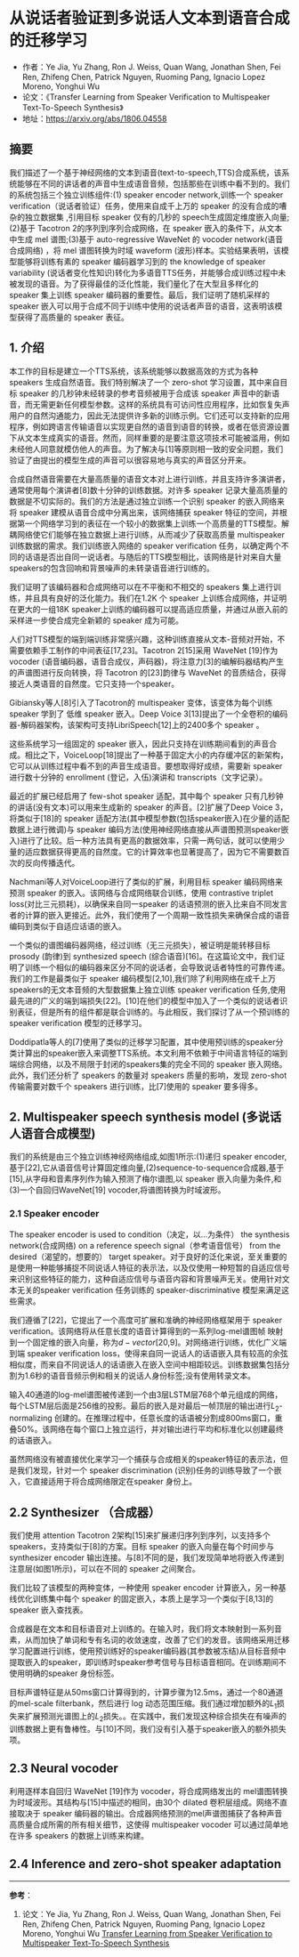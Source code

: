 
# 从说话者验证到多说话人文本到语音合成的迁移学习

* 作者：Ye Jia, Yu Zhang, Ron J. Weiss, Quan Wang, Jonathan Shen, Fei Ren, Zhifeng Chen, Patrick Nguyen, Ruoming Pang, Ignacio Lopez Moreno, Yonghui Wu
* 论文：《Transfer Learning from Speaker Verification to Multispeaker Text-To-Speech Synthesis》
* 地址：https://arxiv.org/abs/1806.04558

## 摘要

我们描述了一个基于神经网络的文本到语音(text-to-speech,TTS)合成系统，该系统能够在不同的讲话者的声音中生成语音音频，包括那些在训练中看不到的。我们的系统包括三个独立训练组件:(1) speaker encoder network,训练一个 speaker verification（说话者验证）任务，使用来自成千上万的 speaker 的没有合成的嘈杂的独立数据集 ,引用目标 speaker 仅有的几秒的 speech生成固定维度嵌入向量;(2)基于 Tacotron 2的序列到序列合成网络，在 speaker 嵌入的条件下，从文本中生成 mel 谱图;(3)基于 auto-regressive WaveNet 的 vocoder network(语音合成网络) ，将 mel 谱图转换为时域 waveform (波形)样本。实验结果表明，该模型能够将训练有素的 speaker 编码器学习到的 the knowledge of speaker variability (说话者变化性知识)转化为多语音TTS任务，并能够合成训练过程中未被发现的语音。为了获得最佳的泛化性能，我们量化了在大型且多样化的 speaker 集上训练  speaker 编码器的重要性。最后，我们证明了随机采样的 speaker 嵌入可以用于合成不同于训练中使用的说话者声音的语音，这表明该模型获得了高质量的 speaker 表征。

## 1. 介绍

本工作的目标是建立一个TTS系统，该系统能够以数据高效的方式为各种 speakers 生成自然语音。我们特别解决了一个 zero-shot 学习设置，其中来自目标 speaker 的几秒钟未经转录的参考音频被用于合成该 speaker 声音中的新语音，而无需更新任何模型参数。这样的系统具有可访问性应用程序，比如恢复失声用户的自然沟通能力，因此无法提供许多新的训练示例。它们还可以支持新的应用程序，例如跨语言传输语音以实现更自然的语音到语音的转换，或者在低资源设置下从文本生成真实的语音。然而，同样重要的是要注意这项技术可能被滥用，例如未经他人同意就模仿他人的声音。为了解决与[1]等原则相一致的安全问题，我们验证了由提出的模型生成的声音可以很容易地与真实的声音区分开来。

合成自然语音需要在大量高质量的语音文本对上进行训练，并且支持许多演讲者，通常使用每个演讲者[8]数十分钟的训练数据。对许多 speaker 记录大量高质量的数据是不切实际的。我们的方法是通过独立训练一个识别 speaker 的嵌入网络来将 speaker 建模从语音合成中分离出来，该网络捕获 speaker 特征的空间，并根据第一个网络学习到的表征在一个较小的数据集上训练一个高质量的TTS模型。解耦网络使它们能够在独立数据上进行训练，从而减少了获取高质量 multispeaker 训练数据的需求。我们训练嵌入网络的 speaker verification 任务，以确定两个不同的话语是否出自同一说话者。与随后的TTS模型相比，该网络是针对来自大量speakers的包含回响和背景噪声的未转录语音进行训练的。

我们证明了该编码器和合成网络可以在不平衡和不相交的 speakers 集上进行训练，并且具有良好的泛化能力。我们在1.2K 个 speaker 上训练合成网络，并证明在更大的一组18K speaker上训练的编码器可以提高适应质量，并通过从嵌入前的采样进一步使合成完全新颖的 speaker 成为可能。

人们对TTS模型的端到端训练非常感兴趣，这种训练直接从文本-音频对开始，不需要依赖手工制作的中间表征[17,23]。Tacotron 2[15]采用 WaveNet [19]作为 vocoder (语音编码器，语音合成仪，声码器)，将注意力[3]的编解码器结构产生的声谱图进行反向转换，将 Tacotron 的[23]韵律与 WaveNet 的音质结合，获得接近人类语音的自然度。它只支持一个speaker。

Gibiansky等人[8]引入了Tacotron的 multispeaker 变体，该变体为每个训练 speaker 学到了 低维 speaker 嵌入。Deep Voice 3[13]提出了一个全卷积的编码器-解码器架构，该架构可支持LibriSpeech[12]上的2400多个 speaker 。

这些系统学习一组固定的 speaker 嵌入，因此只支持在训练期间看到的声音合成。相比之下，VoiceLoop[18]提出了一种基于固定大小的内存缓冲区的新架构，它可以从训练过程中看不到的声音生成语音。要想取得好成绩，需要新 speaker 进行数十分钟的 enrollment (登记，入伍)演讲和 transcripts（文字记录）。

最近的扩展已经启用了 few-shot speaker 适配，其中每个 speaker 只有几秒钟的讲话(没有文本)可以用来生成新的 speaker 的声音。[2]扩展了Deep Voice 3，将类似于[18]的 speaker 适配方法(其中模型参数(包括speaker嵌入)在少量的适配数据上进行微调)与 speaker 编码方法(使用神经网络直接从声谱图预测speaker嵌入)进行了比较。后一种方法具有更高的数据效率，只需一两句话，就可以使用少量的适应数据获得更高的自然度。它的计算效率也显著提高了，因为它不需要数百次的反向传播迭代。

Nachmani等人对VoiceLoop进行了类似的扩展，利用目标 speaker 编码网络来预测 speaker 的嵌入。该网络与合成网络联合训练，使用 contrastive triplet loss(对比三元损耗)，以确保来自同一speaker 的话语预测的嵌入比来自不同发言者的计算的嵌入更接近。此外，我们使用了一个周期一致性损失来确保合成的语音编码到类似于自适应话语的嵌入。

一个类似的谱图编码器网络，经过训练（无三元损失），被证明是能转移目标 prosody (韵律)到 synthesized speech (综合语音)[16]。在这篇论文中，我们证明了训练一个相似的编码器来区分不同的说话者，会导致说话者特性的可靠传递。我们的工作是最类似于 speaker 编码模型[2,10],我们除了利用网络在成千上万speakers的无文本音频的大型数据集上独立训练 speaker verification 任务,使用最先进的广义的端到端损失[22]。[10]在他们的模型中加入了一个类似的说话者识别表征，但是所有的组件都是联合训练的。与此相反，我们探讨了从一个预训练的 speaker verification 模型的迁移学习。

Doddipatla等人的[7]使用了类似的迁移学习配置，其中使用预训练的speaker分类计算出的speaker嵌入来调整TTS系统。本文利用不依赖于中间语言特征的端到端综合网络，以及不局限于封闭的speakers集的完全不同的 speaker 嵌入网络。此外，我们还分析了 speakers 的数量对 speakers 质量的影响，发现 zero-shot 传输需要对数千个 speakers 进行训练，比[7]使用的 speaker 要多得多。

## 2. Multispeaker speech synthesis model (多说话人语音合成模型)

我们的系统是由三个独立训练神经网络组成,如图1所示:(1)递归 speaker encoder,基于[22],它从语音信号计算固定维向量,(2)sequence-to-sequence合成器,基于[15],从字母和音素序列作为输入预测了梅尔谱图,以 speaker 嵌入向量为条件,和(3)一个自回归WaveNet[19] vocoder,将谱图转换为时域波形。

### 2.1 Speaker encoder

The speaker encoder is used to condition（决定，以...为条件） the synthesis network(合成网络) on a reference speech signal（参考语音信号） from the desired（渴望的，想要的） target speaker。对于良好的泛化来说，至关重要的是使用一种能够捕捉不同说话人特征的表示法，以及仅使用一种短暂的自适应信号来识别这些特征的能力，这种自适应信号与语音内容和背景噪声无关。使用针对文本无关的speaker verification 任务训练的 speaker-discriminative 模型来满足这些需求。

我们遵循了[22]，它提出了一个高度可扩展和准确的神经网络框架用于 speaker verification。该网络将从任意长度的语音计算得到的一系列log-mel谱图帧 映射到一个固定维的嵌入向量，称为$d-vector$[20,9]。对网络进行训练，优化广义端到端 speaker verification loss，使得来自同一说话人的话语嵌入具有较高的余弦相似度，而来自不同说话人的话语嵌入在嵌入空间中相距较远。训练数据集包括分割为1.6秒的语音音频示例和相关的说话人身份标签;没有使用转录文本。

输入40通道的log-mel谱图被传递到一个由3层LSTM层768个单元组成的网络，每个LSTM层后面是256维的投影。最后的嵌入是对最后一帧顶层的输出进行$L_2$-normalizing 创建的。在推理过程中，任意长度的话语被分割成800ms窗口，重叠50%。该网络在每个窗口上独立运行，并对输出进行平均和标准化以创建最终的话语嵌入。

虽然网络没有被直接优化来学习一个捕获与合成相关的speaker特征的表示法，但是我们发现，针对一个 speaker discrimination (识别)任务的训练导致了一个嵌入，它直接适用于将合成网络限定在speaker 身份上。

## 2.2 Synthesizer （合成器）

我们使用 attention Tacotron 2架构[15]来扩展递归序列到序列，以支持多个speakers，支持类似于[8]的方案。目标 speaker 的嵌入向量在每个时间步与 synthesizer encoder 输出连接。与[8]不同的是，我们发现简单地将嵌入传递到注意层(如图1所示)，可以在不同的 speaker 之间聚合。

我们比较了该模型的两种变体，一种使用 speaker encoder 计算嵌入，另一种基线优化训练集中每个 speaker 的固定嵌入，本质上是学习一个类似于[8,13]的 speaker 嵌入查找表。

合成器是在文本和目标语音对上训练的。在输入时，我们将文本映射到一系列音素，从而加快了单词和专有名词的收敛速度，改善了它们的发音。该网络采用迁移学习配置进行训练，使用预训练好的speaker编码器(其参数被冻结)从目标音频中提取嵌入的speaker，即训练时speaker参考信号与目标语音相同。在训练期间不使用明确的speaker 身份标签。

目标声谱特征是从50ms窗口计算得到的，计算步骤为12.5ms，通过一个80通道的mel-scale filterbank，然后进行 log 动态范围压缩。我们通过增加额外的$L_1$损失来扩展预测光谱图上的$L_2$损失。。在实践中，我们发现这种综合损失在有噪声的训练数据上更有鲁棒性。与[10]不同，我们没有引入基于speaker嵌入的额外损失项。

## 2.3 Neural vocoder

利用逐样本自回归 WaveNet [19]作为 vocoder，将合成网络发出的 mel谱图转换为时域波形。其结构与[15]中描述的相同，由30个 dilated 卷积层组成。网络不直接取决于 speaker 编码器的输出。合成器网络预测的mel声谱图捕获了各种声音高质量合成所需的所有相关细节，这使得 multispeaker vocoder 可以通过简单地在许多 speakers 的数据上训练来构建。

## 2.4 Inference and zero-shot speaker adaptation



---
**参考**：
1. 论文：Ye Jia, Yu Zhang, Ron J. Weiss, Quan Wang, Jonathan Shen, Fei Ren, Zhifeng Chen, Patrick Nguyen, Ruoming Pang, Ignacio Lopez Moreno, Yonghui Wu [Transfer Learning from Speaker Verification to Multispeaker Text-To-Speech Synthesis](https://arxiv.org/abs/1806.04558)


